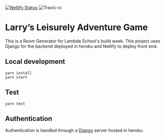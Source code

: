 [![Netlify Status](https://api.netlify.com/api/v1/badges/21a67251-1966-4ba2-880e-24619fcb13da/deploy-status)](https://app.netlify.com/sites/jovial-visvesvaraya-322319/deploys)
![Travic-ci](https://travis-ci.com/Larrys-Leisurely-Adventure-Game/LLAG-FE.svg?branch=master)

# Larry’s Leisurely Adventure Game

This is a Room Generator for Lambda School's build week. This project uses Django for the backend deployed in heroku and Netlify to deploy front end.

## Local development

```
yarn install
yarn start
```

## Test

```
yarn test
```

<!-- ## Storybook

Storybook is being leverage to mock out visual React components. A version of it can be found at this [url](https://storybook-static-4vf6dlv5i.now.sh).

```
yarn storybook
``` -->

<!-- ![storybook example screenshot](https://user-images.githubusercontent.com/5713670/68147486-0cd14600-ff32-11e9-8cc0-fd91f4171b87.png) -->

## Authentication

Authentication is handled through a [Django]() server hosted in heroku.

<!-- ## Attribution
SVG Icons are from the open source [Feather Icons]() project.  -->
